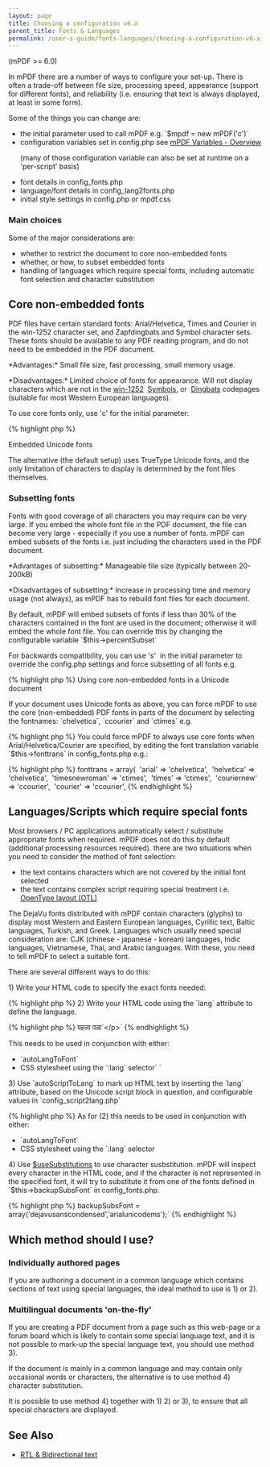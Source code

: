 ```yaml
---
layout: page
title: Choosing a configuration v6.x
parent_title: Fonts & Languages
permalink: /user-s-guide/fonts-languages/choosing-a-configuration-v6-x.html
---
```


<div id="bpmbook" class="bpmbook" style="direction:ltr;">
<div class="topic_user_field">
<div id="U0">
<p>(mPDF >= 6.0)</p>
<p>In mPDF there are a number of ways to configure your set-up. There is often a trade-off between file size, processing speed, appearance (support for different fonts), and reliability (i.e. ensuring that text is always displayed, at least in some form).</p>
<p>Some of the things you can change are:</p>
<ul>
<li>the initial parameter used to call mPDF e.g. `$mpdf = new mPDF('c')`</li>
<li>configuration variables set in <span class="filename">config.php</span> see <a href="/reference/mpdf-variables/overview.html">mPDF Variables - Overview</a>

(many of those configuration variable can also be set at runtime on a 'per-script' basis)</li>
<li>font details in <span class="filename">config_fonts.php</span></li>
<li>language/font details in <span class="filename">config_lang2fonts.php</span></li>
<li>initial style settings in <span class="filename">config.php</span> or <span class="filename">mpdf.css</span></li>
</ul>
<h3>Main choices</h3>
<p>Some of the major considerations are:</p>
<ul>
<li>whether to restrict the document to core non-embedded fonts</li>
<li>whether, or how, to subset embedded fonts</li>
<li>handling of languages which require special fonts, including automatic font selection and character substitution</li>
</ul>
<h2>Core non-embedded fonts</h2>
<p>PDF files have certain standard fonts: Arial/Helvetica, Times and Courier in the win-1252 character set, and Zapfdingbats and Symbol character sets. These fonts should be available to any PDF reading program, and do not need to be embedded in the PDF document.</p>
<p>*Advantages:* Small file size, fast processing, small memory usage.</p>
<p>*Disadvantages:* Limited choice of fonts for appearance. Will not display characters which are not in the <a href="/reference/codepages-glyphs/win-1252.html">win-1252</a>  <a href="/reference/codepages-glyphs/symbols-adobe.html">Symbols</a>, or  <a href="/reference/codepages-glyphs/zapfdingbats-adobe.html">Dingbats</a> codepages (suitable for most Western European languages).</p>
<p>To use core fonts only, use 'c' for the initial parameter:</p>

{% highlight php %}
<?php

$mpdf = new mPDF('c');
{% endhighlight %}

<h2>Embedded Unicode fonts</h2>
<p>The alternative (the default setup) uses TrueType Unicode fonts, and the only limitation of characters to display is determined by the font files themselves.</p>
<h3>Subsetting fonts</h3>
<p>Fonts with good coverage of all characters you may require can be very large. If you embed the whole font file in the PDF document, the file can become very large - especially if you use a number of fonts. mPDF can embed subsets of the fonts i.e. just including the characters used in the PDF document.</p>
<p>*Advantages of subsetting:* Manageable file size (typically between 20-200kB)</p>
<p>*Disadvantages of subsetting:* Increase in processing time and memory usage (not always), as mPDF has to rebuild font files for each document.</p>
<p>By default, mPDF will embed subsets of fonts if less than 30% of the characters contained in the font are used in the document; otherwise it will embed the whole font file. You can override this by changing the configurable variable `$this->percentSubset`</p>
<p>For backwards compatibility, you can use 's'  in the initial parameter to override the <span class="filename">config.php</span> settings and force subsetting of all fonts e.g.</p>

{% highlight php %}
<?php

$mpdf = new mPDF('s');
{% endhighlight %}

<h3>Using core non-embedded fonts in a Unicode document</h3>
<p>If your document uses Unicode fonts as above, you can force mPDF to use the core (non-embedded) PDF fonts in parts of the document by selecting the fontnames: `chelvetica`, `ccourier` and `ctimes` e.g.</p>

{% highlight php %}
<?php

&lt;p style="font-family:chelvetica"&gt;This paragraph will use core fonts&lt;/p&gt;
{% endhighlight %}

<p>You could force mPDF to always use core fonts when Arial/Helvetica/Courier are specified, by editing the font translation variable `$this->fonttrans` in <span class="filename">config_fonts.php</span> e.g.:</p>

{% highlight php %}
<?php

$this->fonttrans = array(

 'arial' =&gt; 'chelvetica',

 'helvetica' =&gt; 'chelvetica',

 'timesnewroman' =&gt; 'ctimes',

 'times' =&gt; 'ctimes',

 'couriernew' =&gt; 'ccourier',

 'courier' =&gt; 'ccourier',
{% endhighlight %}

<h2>Languages/Scripts which require special fonts</h2>
<p>Most browsers / PC applications automatically select / substitute appropriate fonts when required. mPDF does not do this by default (additional processing resources required). there are two situations when you need to consider the method of font selection:</p>
<ul>
<li>the text contains characters which are not covered by the initial font selected</li>
<li>the text contains complex script requiring special treatment i.e. <a href="/user-s-guide/fonts-languages/opentype-layout-otl.html">OpenType layout (OTL)</a></li>
</ul>
<p>The DejaVu fonts distributed with mPDF contain characters (glyphs) to display most Western and Eastern European languages, Cyrillic text, Baltic languages, Turkish, and Greek. Languages which usually need special consideration are: CJK (chinese - japanese - korean) languages, Indic languages, Vietnamese, Thai, and Arabic languages. With these, you need to tell mPDF to select a suitable font.</p>
<p>There are several different ways to do this:</p>
<p>1) Write your HTML code to specify the exact fonts needed:</p>

{% highlight php %}
<?php

`&lt;p style="font-family: Garuda"&gt;เป็นมนุษย์สุดประเสริฐเลิศคุณค่า&lt;/p&gt;

``&lt;p style="font-family: BIG5"&gt;仝娃阿哀愛挨姶&lt;/p&gt;

``&lt;p style="font-family: sun-exta"&gt;仝娃阿哀愛挨姶&lt;/p&gt;`

`&lt;p ``style="font-family: 'XB Riyaz'"``&gt;البرادعی البرادعی&lt;/p&gt;```
{% endhighlight %}

<p>2) Write your HTML code using the `lang` attribute to define the language. </p>

{% highlight php %}
<?php

`&lt;p lang="th"&gt;เป็นมนุษย์สุดประเสริฐเลิศคุณค่า&lt;/p&gt;

``&lt;p lang="zh-CN"&gt;仝娃阿哀愛挨姶&lt;/p&gt;`

`&lt;p lang="ar"&gt;البرادعی البرادعی&lt;/p&gt;`

`&lt;p lang="hi"&gt;`<span class="l">पहला पन्ना</span>`&lt;/p&gt;`
{% endhighlight %}

<p>This needs to be used in conjunction with either:</p>
<ul>
<li>`autoLangToFont`</li>
<li>CSS stylesheet using the `:lang` selector`

`</li>
</ul>
<p>3) Use `autoScriptToLang` to mark up HTML text by inserting the `lang` attribute, based on the Unicode script block in question, and configurable values in `config_script2lang.php`</p>

{% highlight php %}
<?php

$mpdf-&gt;`autoScriptToLang = true`;
{% endhighlight %}

<p>As for (2) this needs to be used in conjunction with either:</p>
<ul>
<li>`autoLangToFont`</li>
<li>CSS stylesheet using the `:lang` selector</li>
</ul>
<p>4) Use <a href="/reference/mpdf-variables/usesubstitutions.html">$useSubstitutions</a> to use character susbstitution. mPDF will inspect every character in the HTML code, and if the character is not represented in the specified font, it will try to substitute it from one of the fonts defined in `$this->backupSubsFont` in <span class="filename">config_fonts.php</span>.</p>

{% highlight php %}
<?php

`$this->backupSubsFont = array('dejavusanscondensed','arialunicodems');`
{% endhighlight %}

<h2>Which method should I use?</h2>
<h3>Individually authored pages</h3>
<p>If you are authoring a document in a common language which contains sections of text using special languages, the ideal method to use is 1) or 2).</p>
<h3>Multilingual documents 'on-the-fly'</h3>
<p>If you are creating a PDF document from a page such as this web-page or a forum board which is likely to contain some special language text, and it is not possible to mark-up the special language text, you should use method 3).</p>
<p>If the document is mainly in a common language and may contain only occasional words or characters, the alternative is to use method 4) character substitution.</p>
<p>It is possible to use method 4) together with 1) 2) or 3), to ensure that all special characters are displayed.</p>
<h2>See Also</h2>
<ul>
<li class="manual_boxlist"><a href="/reference/mpdf-functions/annotation.html">RTL &amp; Bidirectional text</a></li>
</ul>
<p> </p>
</div>
</div>

